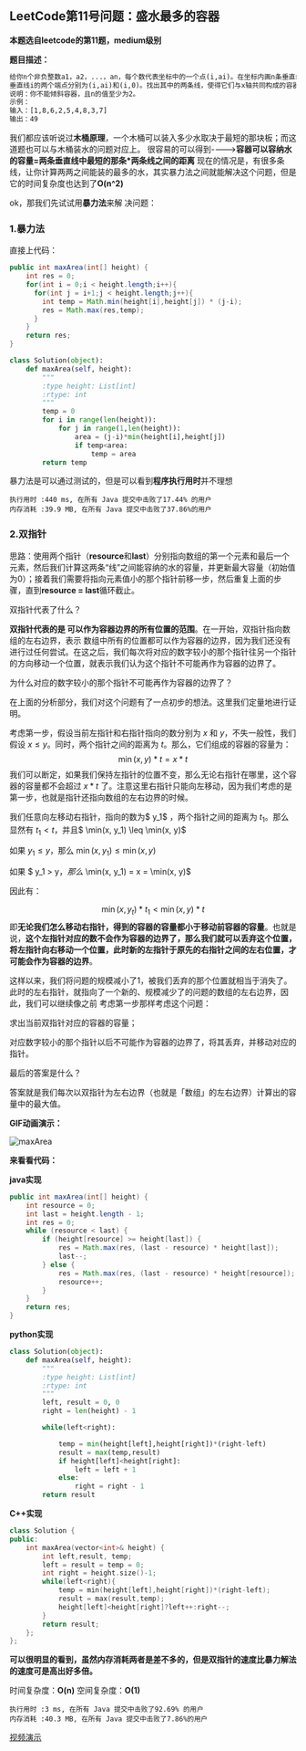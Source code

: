## LeetCode第11号问题：盛水最多的容器

**本题选自leetcode的第11题，medium级别**

**题目描述：**

```txt
给你n个非负整数a1，a2，...，an，每个数代表坐标中的一个点(i,ai)。在坐标内画n条垂直线，
垂直线i的两个端点分别为(i,ai)和(i,0)。找出其中的两条线，使得它们与x轴共同构成的容器可以容纳最多的水。
说明：你不能倾斜容器，且n的值至少为2。
示例：
输入：[1,8,6,2,5,4,8,3,7]
输出：49
```

我们都应该听说过**木桶原理**，一个木桶可以装入多少水取决于最短的那块板；而这道题也可以与木桶装水的问题对应上。
 很容易的可以得到---->**容器可以容纳水的容量=两条垂直线中最短的那条*两条线之间的距离**
 现在的情况是，有很多条线，让你计算两两之间能装的最多的水，其实暴力法之间就能解决这个问题，但是它的时间复杂度也达到了**O(n^2)**

ok，那我们先试试用**暴力法**来解 决问题：

### 1.暴力法

直接上代码：

```java
public int maxArea(int[] height) {
    int res = 0;
    for(int i = 0;i < height.length;i++){
      for(int j = i+1;j < height.length;j++){
        int temp = Math.min(height[i],height[j]) * (j-i);
        res = Math.max(res,temp);
      }
    }
    return res;
}
```

```python
class Solution(object):
    def maxArea(self, height):
        """
        :type height: List[int]
        :rtype: int
        """
        temp = 0
        for i in range(len(height)):
            for j in range(1,len(height)):
                area = (j-i)*min(height[i],height[j])
                if temp<area:
                    temp = area
        return temp
```

暴力法是可以通过测试的，但是可以看到**程序执行用时**并不理想

```
执行用时 :440 ms, 在所有 Java 提交中击败了17.44% 的用户
内存消耗 :39.9 MB, 在所有 Java 提交中击败了37.86%的用户
```

### 2.双指针

思路：使用两个指针（**resource**和**last**）分别指向数组的第一个元素和最后一个元素，然后我们计算这两条“线”之间能容纳的水的容量，并更新最大容量（初始值为0）；接着我们需要将指向元素值小的那个指针前移一步，然后重复上面的步骤，直到**resource = last**循环截止。

双指针代表了什么？

**双指针代表的是 可以作为容器边界的所有位置的范围**。在一开始，双指针指向数组的左右边界，表示 数组中所有的位置都可以作为容器的边界，因为我们还没有进行过任何尝试。在这之后，我们每次将对应的数字较小的那个指针往另一个指针的方向移动一个位置，就表示我们认为这个指针不可能再作为容器的边界了。

为什么对应的数字较小的那个指针不可能再作为容器的边界了？

在上面的分析部分，我们对这个问题有了一点初步的想法。这里我们定量地进行证明。

考虑第一步，假设当前左指针和右指针指向的数分别为 $x$ 和 $y$，不失一般性，我们假设 $x\leq y$。同时，两个指针之间的距离为 $t$。那么，它们组成的容器的容量为：
$$
\min(x, y) * t = x * t
$$
我们可以断定，如果我们保持左指针的位置不变，那么无论右指针在哪里，这个容器的容量都不会超过 $x * t$ 了。注意这里右指针只能向左移动，因为我们考虑的是第一步，也就是指针还指向数组的左右边界的时候。

我们任意向左移动右指针，指向的数为$ y_1$ ，两个指针之间的距离为 $t_1$。那么显然有 $t_1 < t$，并且$ \min(x, y_1) \leq \min(x, y)$

如果 $y_1 \leq y$，那么 $\min(x, y_1) \leq \min(x, y)$

如果 $ y_1 > y$，那么$ \min(x, y_1) = x = \min(x, y)$

因此有：

$$
\min(x, y_t) * t_1 < \min(x, y) * t
$$
即**无论我们怎么移动右指针，得到的容器的容量都小于移动前容器的容量**。也就是说，**这个左指针对应的数不会作为容器的边界了，那么我们就可以丢弃这个位置，将左指针向右移动一个位置，此时新的左指针于原先的右指针之间的左右位置，才可能会作为容器的边界**。

这样以来，我们将问题的规模减小了$1$，被我们丢弃的那个位置就相当于消失了。此时的左右指针，就指向了一个新的、规模减少了的问题的数组的左右边界，因此，我们可以继续像之前 考虑第一步那样考虑这个问题：

求出当前双指针对应的容器的容量；

对应数字较小的那个指针以后不可能作为容器的边界了，将其丢弃，并移动对应的指针。

最后的答案是什么？

答案就是我们每次以双指针为左右边界（也就是「数组」的左右边界）计算出的容量中的最大值。

**GIF动画演示：**

![maxArea](F:\project\leetcode\0011-maxArea\maxArea.gif)

**来看看代码：**

**java实现**

```java
public int maxArea(int[] height) {
    int resource = 0;
    int last = height.length - 1;
    int res = 0;
    while (resource < last) {
        if (height[resource] >= height[last]) {
            res = Math.max(res, (last - resource) * height[last]);
            last--;
        } else {
            res = Math.max(res, (last - resource) * height[resource]);
            resource++;
        }
    }
    return res;
}
```

**python实现**

```python
class Solution(object):
    def maxArea(self, height):
        """
        :type height: List[int]
        :rtype: int
        """
        left, result = 0, 0
        right = len(height) - 1

        while(left<right):

            temp = min(height[left],height[right])*(right-left)
            result = max(temp,result)
            if height[left]<height[right]:
                left = left + 1
            else:
                right = right - 1
        return result
```

**C++实现**

```c++
class Solution {
public:
    int maxArea(vector<int>& height) {
        int left,result, temp;
        left = result = temp = 0;
        int right = height.size()-1;
        while(left<right){
            temp = min(height[left],height[right])*(right-left);
            result = max(result,temp);
            height[left]<height[right]?left++:right--;
        }
        return result;
    };
};
```



**可以很明显的看到，虽然内存消耗两者是差不多的，但是双指针的速度比暴力解法的速度可是高出好多倍。**

时间复杂度：**O(n)**	空间复杂度：**O(1)**

```
执行用时 :3 ms, 在所有 Java 提交中击败了92.69% 的用户
内存消耗 :40.3 MB, 在所有 Java 提交中击败了7.86%的用户
```

[视频演示](../0011-maxArea/maxArea.mp4)